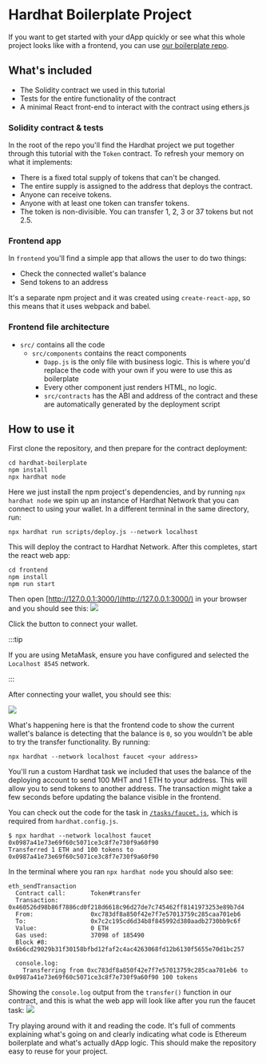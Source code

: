 # Hardhat Boilerplate Project

If you want to get started with your dApp quickly or see what this whole project looks like with a frontend, you can use [our boilerplate repo](https://github.com/NomicFoundation/hardhat-boilerplate).

## What's included

- The Solidity contract we used in this tutorial
- Tests for the entire functionality of the contract
- A minimal React front-end to interact with the contract using ethers.js

### Solidity contract & tests

In the root of the repo you'll find the Hardhat project we put together through this tutorial with the `Token` contract. To refresh your memory on what it implements:

- There is a fixed total supply of tokens that can't be changed.
- The entire supply is assigned to the address that deploys the contract.
- Anyone can receive tokens.
- Anyone with at least one token can transfer tokens.
- The token is non-divisible. You can transfer 1, 2, 3 or 37 tokens but not 2.5.

### Frontend app

In `frontend` you'll find a simple app that allows the user to do two things:

- Check the connected wallet's balance
- Send tokens to an address

It's a separate npm project and it was created using `create-react-app`, so this means that it uses webpack and babel.

### Frontend file architecture

- `src/` contains all the code
  - `src/components` contains the react components
    - `Dapp.js` is the only file with business logic. This is where you'd replace the code with your own if you were to use this as boilerplate
    - Every other component just renders HTML, no logic.
    - `src/contracts` has the ABI and address of the contract and these are automatically generated by the deployment script

## How to use it

First clone the repository, and then prepare for the contract deployment:

```
cd hardhat-boilerplate
npm install
npx hardhat node
```

Here we just install the npm project's dependencies, and by running `npx hardhat node` we spin up an instance of Hardhat Network that you can connect to using your wallet. In a different terminal in the same directory, run:

```
npx hardhat run scripts/deploy.js --network localhost
```

This will deploy the contract to Hardhat Network. After this completes, start the react web app:

```
cd frontend
npm install
npm run start
```

Then open [http://127.0.0.1:3000/](http://127.0.0.1:3000/) in your browser and you should see this: ![](/front-5.png)

Click the button to connect your wallet.

:::tip

If you are using MetaMask, ensure you have configured and selected the `Localhost 8545` network.

:::

After connecting your wallet, you should see this:

![](/front-2.png)

What's happening here is that the frontend code to show the current wallet's balance is detecting that the balance is `0`, so you wouldn't be able to try the transfer functionality. By running:

```
npx hardhat --network localhost faucet <your address>
```

You'll run a custom Hardhat task we included that uses the balance of the deploying account to send 100 MHT and 1 ETH to your address. This will allow you to send tokens to another address. The transaction might take a few seconds before updating the balance visible in the frontend.

You can check out the code for the task in [`/tasks/faucet.js`](https://github.com/NomicFoundation/hardhat-boilerplate/blob/master/tasks/faucet.js), which is required from `hardhat.config.js`.

```
$ npx hardhat --network localhost faucet 0x0987a41e73e69f60c5071ce3c8f7e730f9a60f90
Transferred 1 ETH and 100 tokens to 0x0987a41e73e69f60c5071ce3c8f7e730f9a60f90
```

In the terminal where you ran `npx hardhat node` you should also see:

```markup{10-11}
eth_sendTransaction
  Contract call:       Token#transfer
  Transaction:         0x460526d98b86f7886cd0f218d6618c96d27de7c745462ff8141973253e89b7d4
  From:                0xc783df8a850f42e7f7e57013759c285caa701eb6
  To:                  0x7c2c195cd6d34b8f845992d380aadb2730bb9c6f
  Value:               0 ETH
  Gas used:            37098 of 185490
  Block #8:            0x6b6cd29029b31f30158bfbd12faf2c4ac4263068fd12b6130f5655e70d1bc257

  console.log:
    Transferring from 0xc783df8a850f42e7f7e57013759c285caa701eb6 to 0x0987a41e73e69f60c5071ce3c8f7e730f9a60f90 100 tokens
```

Showing the `console.log` output from the `transfer()` function in our contract, and this is what the web app will look like after you run the faucet task: ![](/front-6.png)

Try playing around with it and reading the code. It's full of comments explaining what's going on and clearly indicating what code is Ethereum boilerplate and what's actually dApp logic. This should make the repository easy to reuse for your project.
